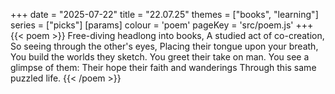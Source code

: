 +++
date = "2025-07-22"
title = "22.07.25"
themes = ["books", "learning"]
series = ["picks"]
[params]
  colour = 'poem'
  pageKey = 'src/poem.js'
+++
{{< poem >}}
Free-diving headlong into books,
A studied act of co-creation,
So seeing through the other's eyes,
Placing their tongue upon your breath,
You build the worlds they sketch.
You greet their take on man.
You see a glimpse of them:
Their hope their faith and wanderings
Through this same puzzled life.
{{< /poem >}}